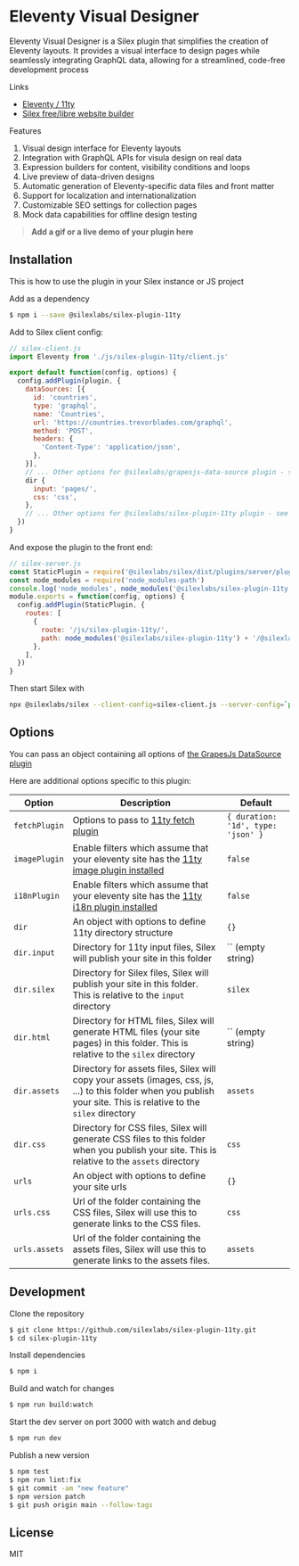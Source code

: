 # Eleventy Visual Designer

Eleventy Visual Designer is a Silex plugin that simplifies the creation of Eleventy layouts. It provides a visual interface to design pages while seamlessly integrating GraphQL data, allowing for a streamlined, code-free development process

Links

* [Eleventy / 11ty](https://11ty.dev)
* [Silex free/libre website builder](https://www.silex.me)

Features

1. Visual design interface for Eleventy layouts
1. Integration with GraphQL APIs for visula design on real data
1. Expression builders for content, visibility conditions and loops
1. Live preview of data-driven designs
1. Automatic generation of Eleventy-specific data files and front matter
1. Support for localization and internationalization
1. Customizable SEO settings for collection pages
1. Mock data capabilities for offline design testing

> **Add a gif or a live demo of your plugin here**

## Installation

This is how to use the plugin in your Silex instance or JS project

Add as a dependency

```bash
$ npm i --save @silexlabs/silex-plugin-11ty
```

Add to Silex client config:

```js
// silex-client.js
import Eleventy from './js/silex-plugin-11ty/client.js'

export default function(config, options) {
  config.addPlugin(plugin, {
    dataSources: [{
      id: 'countries',
      type: 'graphql',
      name: 'Countries',
      url: 'https://countries.trevorblades.com/graphql',
      method: 'POST',
      headers: {
        'Content-Type': 'application/json',
      },
    }],
    // ... Other options for @silexlabs/grapesjs-data-source plugin - see https://github.com/silexlabs/grapesjs-data-source
    dir {
      input: 'pages/',
      css: 'css',
    },
    // ... Other options for @silexlabs/silex-plugin-11ty plugin - see below
  })
}
```
And expose the plugin to the front end:

```js
// silex-server.js
const StaticPlugin = require('@silexlabs/silex/dist/plugins/server/plugins/server/StaticPlugin').default
const node_modules = require('node_modules-path')
console.log('node_modules', node_modules('@silexlabs/silex-plugin-11ty'))
module.exports = function(config, options) {
  config.addPlugin(StaticPlugin, {
    routes: [
      {
        route: '/js/silex-plugin-11ty/',
        path: node_modules('@silexlabs/silex-plugin-11ty') + '/@silexlabs/silex-plugin-11ty/dist/',
      },
    ],
  })
}
```

Then start Silex with

```sh
npx @silexlabs/silex --client-config=silex-client.js --server-config=`pwd`silex-server.js
```

## Options

You can pass an object containing all options of [the GrapesJs DataSource plugin](https://github.com/silexlabs/grapesjs-data-source)

Here are additional options specific to this plugin:

|Option|Description|Default|
|-|-|-
|`fetchPlugin`|Options to pass to [11ty fetch plugin](https://www.11ty.dev/docs/plugins/fetch/)|`{ duration: '1d', type: 'json' }`|
|`imagePlugin`|Enable filters which assume that your eleventy site has the [11ty image plugin installed](https://www.11ty.dev/docs/plugins/image/)|`false`|
|`i18nPlugin`|Enable filters which assume that your eleventy site has the [11ty i18n plugin installed](https://www.11ty.dev/docs/plugins/i18n/)|`false`|
|`dir`|An object with options to define 11ty directory structure|`{}`|
|`dir.input`|Directory for 11ty input files, Silex will publish your site in this folder|`` (empty string)|
|`dir.silex`|Directory for Silex files, Silex will publish your site in this folder. This is relative to the `input` directory|`silex`|
|`dir.html`|Directory for HTML files, Silex will generate HTML files (your site pages) in this folder. This is relative to the `silex` directory|`` (empty string)|
|`dir.assets`|Directory for assets files, Silex will copy your assets (images, css, js, ...) to this folder when you publish your site. This is relative to the `silex` directory|`assets`|
|`dir.css`|Directory for CSS files, Silex will generate CSS files to this folder when you publish your site. This is relative to the `assets` directory|`css`|
|`urls`|An object with options to define your site urls|`{}`|
|`urls.css`|Url of the folder containing the CSS files, Silex will use this to generate links to the CSS files.|`css`|
|`urls.assets`|Url of the folder containing the assets files, Silex will use this to generate links to the assets files.|`assets`|

## Development

Clone the repository

```sh
$ git clone https://github.com/silexlabs/silex-plugin-11ty.git
$ cd silex-plugin-11ty
```

Install dependencies

```sh
$ npm i
```

Build and watch for changes

```sh
$ npm run build:watch
```

Start the dev server on port 3000 with watch and debug

```sh
$ npm run dev
```

Publish a new version

```sh
$ npm test
$ npm run lint:fix
$ git commit -am "new feature"
$ npm version patch
$ git push origin main --follow-tags
```

## License

MIT
